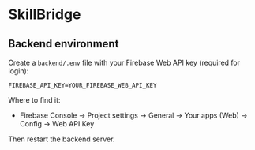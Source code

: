 # SkillBridge


## Backend environment

Create a `backend/.env` file with your Firebase Web API key (required for login):

```
FIREBASE_API_KEY=YOUR_FIREBASE_WEB_API_KEY
```

Where to find it:
- Firebase Console → Project settings → General → Your apps (Web) → Config → Web API Key

Then restart the backend server.

